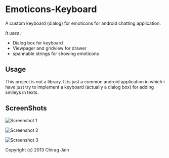 Emoticons-Keyboard
==================

A custom keyboard (dialog) for emoticons for android chatting application.

*It uses :*
- Dialog box for keyboard
- Viewpager and gridview for drawer
- spannable strings for showing emoticons

Usage
-----
This project is not a library. It is just a common android application in which i have just try to implement a keyboard (actually a dialog box) for adding smileys in texts.


ScreenShots
-----------

![Screenshot 1](/s1.png "")


![Screenshot 2](/s2.png "")


![Screenshot 3](/s3.png "")

Copyright (c) 2013 Chirag Jain

